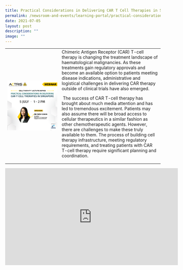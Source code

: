 ```yaml
---
title: Practical Considerations in Delivering CAR T Cell Therapies in Singapore
permalink: /newsroom-and-events/learning-portal/practical-considerations-in-delivering-car-t-cell-therapies/
date: 2021-07-05
layout: post
description: ""
image: ""
---
```

<table>
	<tbody>
		<tr>
			<td style="width:35%">
				<img src="/images/Learning%20Portal/2021/webinar_square-chen-yunxin.png">
			</td>
			<td style="width:65%">
Chimeric Antigen Receptor (CAR) T-cell therapy is changing the treatment landscape of haematological malignancies. As these treatments gain regulatory approvals and become an available option to patients meeting disease indications, administrative and logistical challenges in delivering CAR therapy outside of clinical trials have also emerged.

&nbsp;The success of CAR T-cell therapy has brought about much media attention and has led to tremendous excitement. Patients may also assume there will be broad access to cellular therapeutics in a similar fashion as other chemotherapeutic agents. However, there are challenges to make these truly available to them. The process of building cell therapy infrastructure, meeting regulatory requirements, and treating patients with CAR T-cell therapy require significant planning and coordination.
			</td>
		</tr>
	</tbody>
</table>

<iframe allowfullscreen="" allow="accelerometer; autoplay; clipboard-write; encrypted-media; gyroscope; picture-in-picture; web-share" frameborder="0" title="YouTube video player" src="https://www.youtube.com/embed/aamkRvCzvwk?si=1Huux2RL2TMA-1fH" height="315" width="560"></iframe>